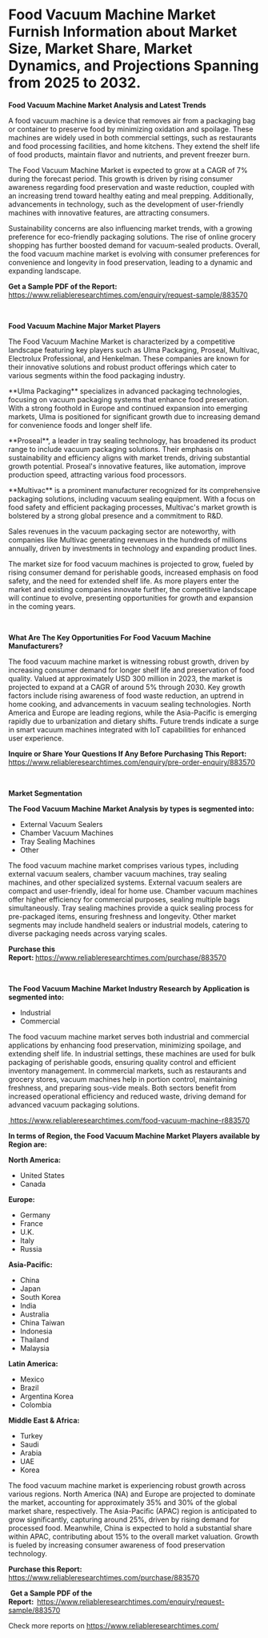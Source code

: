 <p><h1>Food Vacuum Machine Market Furnish Information about Market Size, Market Share, Market Dynamics, and Projections Spanning from 2025 to 2032.</h1></p><p><strong>Food Vacuum Machine Market Analysis and Latest Trends</strong></p>
<p><p>A food vacuum machine is a device that removes air from a packaging bag or container to preserve food by minimizing oxidation and spoilage. These machines are widely used in both commercial settings, such as restaurants and food processing facilities, and home kitchens. They extend the shelf life of food products, maintain flavor and nutrients, and prevent freezer burn. </p><p>The Food Vacuum Machine Market is expected to grow at a CAGR of 7% during the forecast period. This growth is driven by rising consumer awareness regarding food preservation and waste reduction, coupled with an increasing trend toward healthy eating and meal prepping. Additionally, advancements in technology, such as the development of user-friendly machines with innovative features, are attracting consumers. </p><p>Sustainability concerns are also influencing market trends, with a growing preference for eco-friendly packaging solutions. The rise of online grocery shopping has further boosted demand for vacuum-sealed products. Overall, the food vacuum machine market is evolving with consumer preferences for convenience and longevity in food preservation, leading to a dynamic and expanding landscape.</p></p>
<p><strong>Get a Sample PDF of the Report:&nbsp;</strong> <a href="https://www.reliableresearchtimes.com/enquiry/request-sample/883570?utm_campaign=2756&utm_medium=2&utm_source=Github&utm_content=ia&utm_term=23022025&utm_id=food-vacuum-machine">https://www.reliableresearchtimes.com/enquiry/request-sample/883570</a></p>
<p>&nbsp;</p>
<p><strong>Food Vacuum Machine Major Market Players</strong></p>
<p><p>The Food Vacuum Machine Market is characterized by a competitive landscape featuring key players such as Ulma Packaging, Proseal, Multivac, Electrolux Professional, and Henkelman. These companies are known for their innovative solutions and robust product offerings which cater to various segments within the food packaging industry.</p><p>**Ulma Packaging** specializes in advanced packaging technologies, focusing on vacuum packaging systems that enhance food preservation. With a strong foothold in Europe and continued expansion into emerging markets, Ulma is positioned for significant growth due to increasing demand for convenience foods and longer shelf life.</p><p>**Proseal**, a leader in tray sealing technology, has broadened its product range to include vacuum packaging solutions. Their emphasis on sustainability and efficiency aligns with market trends, driving substantial growth potential. Proseal's innovative features, like automation, improve production speed, attracting various food processors.</p><p>**Multivac** is a prominent manufacturer recognized for its comprehensive packaging solutions, including vacuum sealing equipment. With a focus on food safety and efficient packaging processes, Multivac's market growth is bolstered by a strong global presence and a commitment to R&D.</p><p>Sales revenues in the vacuum packaging sector are noteworthy, with companies like Multivac generating revenues in the hundreds of millions annually, driven by investments in technology and expanding product lines.</p><p>The market size for food vacuum machines is projected to grow, fueled by rising consumer demand for perishable goods, increased emphasis on food safety, and the need for extended shelf life. As more players enter the market and existing companies innovate further, the competitive landscape will continue to evolve, presenting opportunities for growth and expansion in the coming years.</p></p>
<p>&nbsp;</p>
<p><strong>What Are The Key Opportunities For Food Vacuum Machine Manufacturers?</strong></p>
<p><p>The food vacuum machine market is witnessing robust growth, driven by increasing consumer demand for longer shelf life and preservation of food quality. Valued at approximately USD 300 million in 2023, the market is projected to expand at a CAGR of around 5% through 2030. Key growth factors include rising awareness of food waste reduction, an uptrend in home cooking, and advancements in vacuum sealing technologies. North America and Europe are leading regions, while the Asia-Pacific is emerging rapidly due to urbanization and dietary shifts. Future trends indicate a surge in smart vacuum machines integrated with IoT capabilities for enhanced user experience.</p></p>
<p><strong>Inquire or Share Your Questions If Any Before Purchasing This Report:</strong> <a href="https://www.reliableresearchtimes.com/enquiry/pre-order-enquiry/883570?utm_campaign=2756&utm_medium=2&utm_source=Github&utm_content=ia&utm_term=23022025&utm_id=food-vacuum-machine">https://www.reliableresearchtimes.com/enquiry/pre-order-enquiry/883570</a></p>
<p>&nbsp;</p>
<p><strong>Market Segmentation</strong></p>
<p><strong>The Food Vacuum Machine Market Analysis by types is segmented into:</strong></p>
<p><ul><li>External Vacuum Sealers</li><li>Chamber Vacuum Machines</li><li>Tray Sealing Machines</li><li>Other</li></ul></p>
<p><p>The food vacuum machine market comprises various types, including external vacuum sealers, chamber vacuum machines, tray sealing machines, and other specialized systems. External vacuum sealers are compact and user-friendly, ideal for home use. Chamber vacuum machines offer higher efficiency for commercial purposes, sealing multiple bags simultaneously. Tray sealing machines provide a quick sealing process for pre-packaged items, ensuring freshness and longevity. Other market segments may include handheld sealers or industrial models, catering to diverse packaging needs across varying scales.</p></p>
<p><strong>Purchase this Report:&nbsp;</strong><a href="https://www.reliableresearchtimes.com/purchase/883570?utm_campaign=2756&utm_medium=2&utm_source=Github&utm_content=ia&utm_term=23022025&utm_id=food-vacuum-machine">https://www.reliableresearchtimes.com/purchase/883570</a></p>
<p>&nbsp;</p>
<p><strong>The Food Vacuum Machine Market Industry Research by Application is segmented into:</strong></p>
<p><ul><li>Industrial</li><li>Commercial</li></ul></p>
<p><p>The food vacuum machine market serves both industrial and commercial applications by enhancing food preservation, minimizing spoilage, and extending shelf life. In industrial settings, these machines are used for bulk packaging of perishable goods, ensuring quality control and efficient inventory management. In commercial markets, such as restaurants and grocery stores, vacuum machines help in portion control, maintaining freshness, and preparing sous-vide meals. Both sectors benefit from increased operational efficiency and reduced waste, driving demand for advanced vacuum packaging solutions.</p></p>
<p><a href="https://www.reliableresearchtimes.com/food-vacuum-machine-r883570?utm_campaign=2756&utm_medium=2&utm_source=Github&utm_content=ia&utm_term=23022025&utm_id=food-vacuum-machine">&nbsp;https://www.reliableresearchtimes.com/food-vacuum-machine-r883570</a></p>
<p><strong>In terms of Region, the Food Vacuum Machine Market Players available by Region are:</strong></p>
<p>
    <p> <strong> North America: </strong>
        <ul>
            <li>United States</li>
            <li>Canada</li>
        </ul>
        </p> 
    <p> <strong> Europe: </strong>
        <ul>
            <li>Germany</li>
            <li>France</li>
            <li>U.K.</li>
            <li>Italy</li>
            <li>Russia</li>
        </ul>
        </p> 
    <p> <strong> Asia-Pacific: </strong>
        <ul>
            <li>China</li>
            <li>Japan</li>
            <li>South Korea</li>
            <li>India</li>
            <li>Australia</li>
            <li>China Taiwan</li>
            <li>Indonesia</li>
            <li>Thailand</li>
            <li>Malaysia</li>
        </ul>
        </p> 
    <p> <strong> Latin America: </strong>
        <ul>
            <li>Mexico</li>
            <li>Brazil</li>
            <li>Argentina Korea</li>
            <li>Colombia</li>
        </ul>
        </p> 
    <p> <strong> Middle East & Africa: </strong>
        <ul>
            <li>Turkey</li>
            <li>Saudi</li>
            <li>Arabia</li>
            <li>UAE</li>
            <li>Korea</li>
        </ul>
    </p>
    </p>
<p><p>The food vacuum machine market is experiencing robust growth across various regions. North America (NA) and Europe are projected to dominate the market, accounting for approximately 35% and 30% of the global market share, respectively. The Asia-Pacific (APAC) region is anticipated to grow significantly, capturing around 25%, driven by rising demand for processed food. Meanwhile, China is expected to hold a substantial share within APAC, contributing about 15% to the overall market valuation. Growth is fueled by increasing consumer awareness of food preservation technology.</p></p>
<p><strong>Purchase this Report: </strong><a href="https://www.reliableresearchtimes.com/purchase/883570?utm_campaign=2756&utm_medium=2&utm_source=Github&utm_content=ia&utm_term=23022025&utm_id=food-vacuum-machine">https://www.reliableresearchtimes.com/purchase/883570</a></p>
<p>&nbsp;<strong>Get a Sample PDF of the Report:&nbsp;&nbsp;</strong><a href="https://www.reliableresearchtimes.com/enquiry/request-sample/883570?utm_campaign=2756&utm_medium=2&utm_source=Github&utm_content=ia&utm_term=23022025&utm_id=food-vacuum-machine">https://www.reliableresearchtimes.com/enquiry/request-sample/883570</a></p>
<p><strong></strong></p>
<p>Check more reports on <a href="https://www.reliableresearchtimes.com/?utm_campaign=2756&utm_medium=2&utm_source=Github&utm_content=ia&utm_term=23022025&utm_id=food-vacuum-machine">https://www.reliableresearchtimes.com/</a></p>